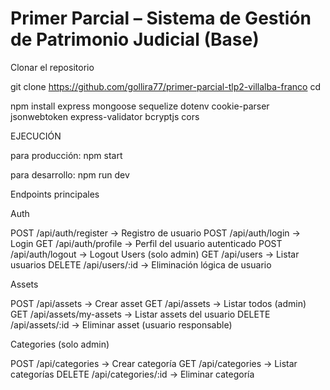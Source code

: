 # Primer Parcial – Sistema de Gestión de Patrimonio Judicial (Base)

Clonar el repositorio

git clone <https://github.com/gollira77/primer-parcial-tlp2-villalba-franco>
cd <primer-parcial-tlp2-villalba-franco>

npm install express mongoose sequelize dotenv cookie-parser jsonwebtoken express-validator bcryptjs cors

EJECUCIÓN

para producción:
npm start

para desarrollo:
npm run dev

Endpoints principales

Auth

POST /api/auth/register → Registro de usuario
POST /api/auth/login → Login
GET /api/auth/profile → Perfil del usuario autenticado
POST /api/auth/logout → Logout
Users (solo admin)
GET /api/users → Listar usuarios
DELETE /api/users/:id → Eliminación lógica de usuario

Assets

POST /api/assets → Crear asset
GET /api/assets → Listar todos (admin)
GET /api/assets/my-assets → Listar assets del usuario
DELETE /api/assets/:id → Eliminar asset (usuario responsable)

Categories (solo admin)

POST /api/categories → Crear categoría
GET /api/categories → Listar categorías
DELETE /api/categories/:id → Eliminar categoría
